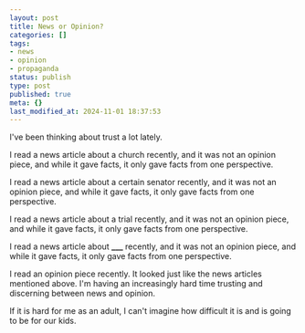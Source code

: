 ```yaml
---
layout: post
title: News or Opinion?
categories: []
tags:
- news
- opinion
- propaganda
status: publish
type: post
published: true
meta: {}
last_modified_at: 2024-11-01 18:37:53
---
```


I've been thinking about trust a lot lately.

I read a news article about a church recently, and it was not an opinion piece, and while it gave facts, it only gave facts from one perspective.

I read a news article about a certain senator recently, and it was not an opinion piece, and while it gave facts, it only gave facts from one perspective.

I read a news article about a trial recently, and it was not an opinion piece, and while it gave facts, it only gave facts from one perspective.

I read a news article about 
**___**
 recently, and it was not an opinion piece, and while it gave facts, it only gave facts from one perspective.

I read an opinion piece recently. It looked just like the news articles mentioned above. I'm having an increasingly hard time trusting and discerning between news and opinion.

If it is hard for me as an adult, I can't imagine how difficult it is and is going to be for our kids.
